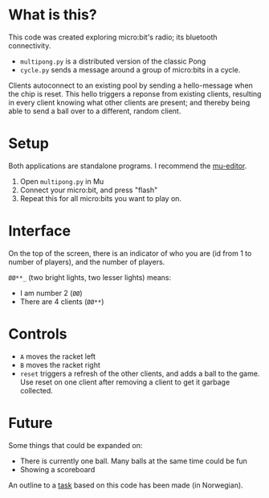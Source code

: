 # What is this?

This code was created exploring micro:bit's radio; its bluetooth connectivity.

- `multipong.py` is a distributed version of the classic Pong
- `cycle.py` sends a message around a group of micro:bits in a cycle.

Clients autoconnect to an existing pool by sending a hello-message when the chip
is reset. This hello triggers a reponse from existing clients, resulting in
every client knowing what other clients are present; and thereby being able to
send a ball over to a different, random client.

# Setup

Both applications are standalone programs. I recommend
the [mu-editor](https://codewith.mu/).

1. Open `multipong.py` in Mu
2. Connect your micro:bit, and press "flash"
3. Repeat this for all micro:bits you want to play on.

# Interface

On the top of the screen, there is an indicator of who you are (id from 1 to
number of players), and the number of players.

`ØØ**_` (two bright lights, two lesser lights) means:

- I am number 2 (`ØØ`)
- There are 4 clients (`ØØ**`)

# Controls

- `A` moves the racket left
- `B` moves the racket right
- `reset` triggers a refresh of the other clients, and adds a ball to the game.
  Use reset on one client after removing a client to get it garbage collected.

# Future

Some things that could be expanded on:

- There is currently one ball. Many balls at the same time could be fun
- Showing a scoreboard

An outline to a [task](radio_kurs.md) based on this code has been made (in
Norwegian).

